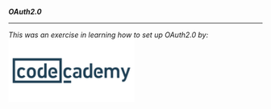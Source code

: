 ***OAuth2.0***

---

*This was an exercise in learning how to set up OAuth2.0 by:*
<img src="./package.svg" width="250"/>